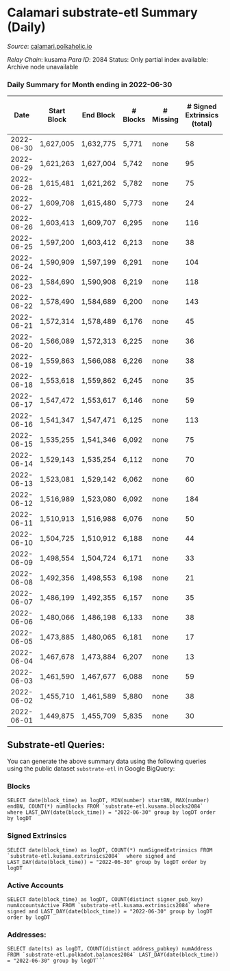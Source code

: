 # Calamari substrate-etl Summary (Daily)

_Source_: [calamari.polkaholic.io](https://calamari.polkaholic.io)

*Relay Chain*: kusama
*Para ID*: 2084
Status: Only partial index available: Archive node unavailable


### Daily Summary for Month ending in 2022-06-30


| Date | Start Block | End Block | # Blocks | # Missing | # Signed Extrinsics (total) | # Active Accounts | # Addresses with Balances | # Events | # Transfers | # XCM Transfers In | # XCM Transfers Out |
| ---- | ----------- | --------- | -------- | --------- | --------------------------- | ----------------- | ------------------------- | -------- | ----------- | ------------------ | ------------------- |
| 2022-06-30 | 1,627,005 | 1,632,775 | 5,771 | none  | 58 | 39 | 23,393 | 11,911 | 33 ($11,994.36) |   |   |
| 2022-06-29 | 1,621,263 | 1,627,004 | 5,742 | none  | 95 | 59 | 23,387 | 12,086 | 64 ($35,992.07) | 2 ($17.53) |   |
| 2022-06-28 | 1,615,481 | 1,621,262 | 5,782 | none  | 75 | 51 | 23,381 | 12,026 | 43 ($20,439.48) |   |   |
| 2022-06-27 | 1,609,708 | 1,615,480 | 5,773 | none  | 24 | 21 | 23,375 | 11,695 | 13 ($2,040.04) |   |   |
| 2022-06-26 | 1,603,413 | 1,609,707 | 6,295 | none  | 116 | 72 | 23,374 | 13,324 | 67 ($20,000.86) | 2 ($17.32) |   |
| 2022-06-25 | 1,597,200 | 1,603,412 | 6,213 | none  | 38 | 28 | 23,368 | 12,677 | 25 ($27,626.79) |   |   |
| 2022-06-24 | 1,590,909 | 1,597,199 | 6,291 | none  | 104 | 66 | 23,360 | 13,222 | 59 ($123,339) |   |   |
| 2022-06-23 | 1,584,690 | 1,590,908 | 6,219 | none  | 118 | 76 | 23,353 | 13,164 | 67 ($24,810.69) |   |   |
| 2022-06-22 | 1,578,490 | 1,584,689 | 6,200 | none  | 143 | 88 | 23,348 | 13,267 | 83 ($63,191.71) |   |   |
| 2022-06-21 | 1,572,314 | 1,578,489 | 6,176 | none  | 45 | 29 | 23,344 | 12,636 | 13 ($128,257) | 4 ($0.00) |   |
| 2022-06-20 | 1,566,089 | 1,572,313 | 6,225 | none  | 36 | 24 | 23,342 | 12,677 | 17 ($6,648.38) |   |   |
| 2022-06-19 | 1,559,863 | 1,566,088 | 6,226 | none  | 38 | 27 | 23,338 | 12,687 | 23 ($16,088.93) |   |   |
| 2022-06-18 | 1,553,618 | 1,559,862 | 6,245 | none  | 35 | 25 | 23,335 | 12,715 | 23 ($13,768.25) |   |   |
| 2022-06-17 | 1,547,472 | 1,553,617 | 6,146 | none  | 59 | 43 | 23,332 | 12,671 | 45 ($8,113.05) |   |   |
| 2022-06-16 | 1,541,347 | 1,547,471 | 6,125 | none  | 113 | 53 | 23,320 | 12,960 | 95 ($177,906) |   |   |
| 2022-06-15 | 1,535,255 | 1,541,346 | 6,092 | none  | 75 | 39 | 23,303 | 12,656 | 56 ($66,972.67) | 1 ($0.69) |   |
| 2022-06-14 | 1,529,143 | 1,535,254 | 6,112 | none  | 70 | 40 | 23,297 | 12,675 | 52 ($116,994) |   |   |
| 2022-06-13 | 1,523,081 | 1,529,142 | 6,062 | none  | 60 | 33 | 23,282 | 12,506 | 45 ($909,211) |   |   |
| 2022-06-12 | 1,516,989 | 1,523,080 | 6,092 | none  | 184 | 107 | 23,275 | 13,342 | 128 ($164,062) |   |   |
| 2022-06-11 | 1,510,913 | 1,516,988 | 6,076 | none  | 50 | 28 | 23,252 | 12,485 | 25 ($29,809.73) |   |   |
| 2022-06-10 | 1,504,725 | 1,510,912 | 6,188 | none  | 44 | 22 | 23,243 | 12,665 | 17 ($12,066.55) | 2 ($7.50) |   |
| 2022-06-09 | 1,498,554 | 1,504,724 | 6,171 | none  | 33 | 23 | 23,237 | 12,552 | 18 ($1,237.95) |   |   |
| 2022-06-08 | 1,492,356 | 1,498,553 | 6,198 | none  | 21 | 12 | 23,232 | 12,533 | 12 ($4,585.83) |   |   |
| 2022-06-07 | 1,486,199 | 1,492,355 | 6,157 | none  | 35 | 23 | 23,229 | 12,581 | 12 ($2,931.64) | 4 ($2.18) |   |
| 2022-06-06 | 1,480,066 | 1,486,198 | 6,133 | none  | 38 | 23 | 23,226 | 12,520 | 18 ($10,204.27) | 2 ($0.054) |   |
| 2022-06-05 | 1,473,885 | 1,480,065 | 6,181 | none  | 17 | 15 | 23,222 | 12,475 | 11 ($4,578.17) |   |   |
| 2022-06-04 | 1,467,678 | 1,473,884 | 6,207 | none  | 13 | 12 | 23,220 | 12,500 | 6 ($324.50) |   |   |
| 2022-06-03 | 1,461,590 | 1,467,677 | 6,088 | none  | 59 | 34 | 23,219 | 12,555 | 40 ($141,675) |   |   |
| 2022-06-02 | 1,455,710 | 1,461,589 | 5,880 | none  | 38 | 27 | 23,211 | 11,993 | 17 ($4,143.46) |   |   |
| 2022-06-01 | 1,449,875 | 1,455,709 | 5,835 | none  | 30 | 19 | 23,210 | 11,878 | 18 ($8,894.04) | 2 ($0.0022) |   |

## Substrate-etl Queries:
You can generate the above summary data using the following queries using the public dataset `substrate-etl` in Google BigQuery:


### Blocks
```
SELECT date(block_time) as logDT, MIN(number) startBN, MAX(number) endBN, COUNT(*) numBlocks FROM `substrate-etl.kusama.blocks2084`  where LAST_DAY(date(block_time)) = "2022-06-30" group by logDT order by logDT
```


### Signed Extrinsics
```
SELECT date(block_time) as logDT, COUNT(*) numSignedExtrinsics FROM `substrate-etl.kusama.extrinsics2084`  where signed and LAST_DAY(date(block_time)) = "2022-06-30" group by logDT order by logDT
```


### Active Accounts
```
SELECT date(block_time) as logDT, COUNT(distinct signer_pub_key) numAccountsActive FROM `substrate-etl.kusama.extrinsics2084` where signed and LAST_DAY(date(block_time)) = "2022-06-30" group by logDT order by logDT
```


### Addresses:
```
SELECT date(ts) as logDT, COUNT(distinct address_pubkey) numAddress FROM `substrate-etl.polkadot.balances2084` LAST_DAY(date(block_time)) = "2022-06-30" group by logDT```

